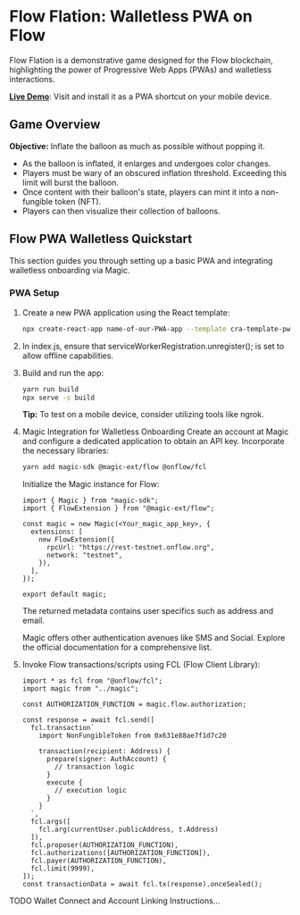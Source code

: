 # Flow Flation: Walletless PWA on Flow

Flow Flation is a demonstrative game designed for the Flow blockchain, highlighting the power of Progressive Web Apps (PWAs) and walletless interactions.

[**Live Demo**](https://flow-flation.vercel.app/): Visit and install it as a PWA shortcut on your mobile device.

## Game Overview

**Objective:** Inflate the balloon as much as possible without popping it.

- As the balloon is inflated, it enlarges and undergoes color changes.
- Players must be wary of an obscured inflation threshold. Exceeding this limit will burst the balloon.
- Once content with their balloon's state, players can mint it into a non-fungible token (NFT).
- Players can then visualize their collection of balloons.

## Flow PWA Walletless Quickstart

This section guides you through setting up a basic PWA and integrating walletless onboarding via Magic.

### PWA Setup

1. Create a new PWA application using the React template:
   ```bash
   npx create-react-app name-of-our-PWA-app --template cra-template-pwa

2. In index.js, ensure that serviceWorkerRegistration.unregister(); is set to allow offline capabilities.

3. Build and run the app:
    ```bash
    yarn run build
    npx serve -s build
    ```
    **Tip:** To test on a mobile device, consider utilizing tools like ngrok.

4. Magic Integration for Walletless Onboarding
Create an account at Magic and configure a dedicated application to obtain an API key.
Incorporate the necessary libraries:
    ```bash
    yarn add magic-sdk @magic-ext/flow @onflow/fcl

    ```
	
    Initialize the Magic instance for Flow:
    ```javscript
    import { Magic } from "magic-sdk";
    import { FlowExtension } from "@magic-ext/flow";
    
    const magic = new Magic(<Your_magic_app_key>, {
      extensions: [
        new FlowExtension({
          rpcUrl: "https://rest-testnet.onflow.org",
          network: "testnet",
        }),
      ],
    });
    
    export default magic;
    ```
    The returned metadata contains user specifics such as address and email.

    Magic offers other authentication avenues like SMS and Social. Explore the official documentation for a comprehensive list.

5. Invoke Flow transactions/scripts using FCL (Flow Client Library):
    ```
    import * as fcl from "@onflow/fcl";
    import magic from "../magic";
    
    const AUTHORIZATION_FUNCTION = magic.flow.authorization;
    
    const response = await fcl.send([
      fcl.transaction`
        import NonFungibleToken from 0x631e88ae7f1d7c20
    
        transaction(recipient: Address) {
          prepare(signer: AuthAccount) {
            // transaction logic
          }
          execute {
            // execution logic
          }
        }
      `,
      fcl.args([
        fcl.arg(currentUser.publicAddress, t.Address)
      ]),
      fcl.proposer(AUTHORIZATION_FUNCTION),
      fcl.authorizations([AUTHORIZATION_FUNCTION]),
      fcl.payer(AUTHORIZATION_FUNCTION),
      fcl.limit(9999),
    ]);
    const transactionData = await fcl.tx(response).onceSealed();

TODO Wallet Connect and Account Linking Instructions...

